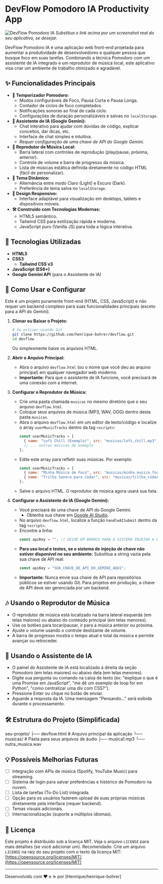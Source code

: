 # DevFlow Pomodoro IA  Productivity App

![DevFlow Pomodoro IA](https://placehold.co/600x300/7c3aed/ffffff?text=DevFlow+Pomodoro+IA)
*Substitua o link acima por um screenshot real do seu aplicativo, se desejar.*

DevFlow Pomodoro IA é uma aplicação web front-end projetada para aumentar a produtividade de desenvolvedores e qualquer pessoa que busque foco em suas tarefas. Combinando a técnica Pomodoro com um assistente de IA integrado e um reprodutor de música local, este aplicativo visa criar um ambiente de trabalho otimizado e agradável.

## ✨ Funcionalidades Principais

* **🍅 Temporizador Pomodoro:**
    * Modos configuráveis de Foco, Pausa Curta e Pausa Longa.
    * Contador de ciclos de foco completados.
    * Notificações sonoras ao final de cada ciclo.
    * Configurações de duração personalizáveis e salvas no `localStorage`.
* **🧠 Assistente de IA (Google Gemini):**
    * Chat interativo para ajudar com dúvidas de código, explicar conceitos, dar dicas, etc.
    * Interface de chat simples e intuitiva.
    * *Requer configuração de uma chave de API do Google Gemini.*
* **🎵 Reprodutor de Música Local:**
    * Barra lateral com controles de reprodução (play/pause, próxima, anterior).
    * Controle de volume e barra de progresso da música.
    * Lista de músicas estática definida diretamente no código HTML (fácil de personalizar).
* **🎨 Tema Dinâmico:**
    * Alternância entre modo Claro (Light) e Escuro (Dark).
    * Preferência de tema salva no `localStorage`.
* **📱 Design Responsivo:**
    * Interface adaptável para visualização em desktops, tablets e dispositivos móveis.
* **🛠️ Construído com Tecnologias Modernas:**
    * HTML5 semântico.
    * Tailwind CSS para estilização rápida e moderna.
    * JavaScript puro (Vanilla JS) para toda a lógica interativa.

## 🚀 Tecnologias Utilizadas

* **HTML5**
* **CSS3**
    * **Tailwind CSS v3**
* **JavaScript (ES6+)**
* **Google Gemini API** (para o Assistente de IA)

## 🔧 Como Usar e Configurar

Este é um projeto puramente front-end (HTML, CSS, JavaScript) e não requer um backend complexo para suas funcionalidades principais (exceto para a API do Gemini).

1.  **Clonar ou Baixar o Projeto:**
    ```bash
    # Se estiver usando Git
    git clone https://github.com/henrique-bohrer/devflow.git
    cd devflow
    ```
    Ou simplesmente baixe os arquivos HTML.

2.  **Abrir o Arquivo Principal:**
    * Abra o arquivo `devflow.html` (ou o nome que você deu ao arquivo principal) em qualquer navegador web moderno.
    * **Importante:** Para que o assistente de IA funcione, você precisará de uma conexão com a internet.

3.  **Configurar o Reprodutor de Música:**
    * Crie uma pasta chamada `musicas` no mesmo diretório que o seu arquivo `devflow.html`.
    * Coloque seus arquivos de música (MP3, WAV, OGG) dentro desta pasta `musicas`.
    * Abra o arquivo `devflow.html` em um editor de texto/código e localize o array `userMusicTracks` dentro da tag `<script>`:
        ```javascript
        const userMusicTracks = [
          { name: "Lofi Chill (Exemplo)", src: "musicas/lofi_chill.mp3" },
          // ... outras músicas de exemplo
        ];
        ```
    * Edite este array para refletir suas músicas. Por exemplo:
        ```javascript
        const userMusicTracks = [
          { name: "Minha Música de Foco", src: "musicas/minha_musica_foco.mp3" },
          { name: "Trilha Sonora para Codar", src: "musicas/trilha_codar.wav" }
        ];
        ```
    * Salve o arquivo HTML. O reprodutor de música agora usará sua lista.

4.  **Configurar o Assistente de IA (Google Gemini):**
    * Você precisará de uma chave de API do Google Gemini.
        * Obtenha sua chave em [Google AI Studio](https://aistudio.google.com/).
    * No arquivo `devflow.html`, localize a função `handleAISubmit` dentro da tag `<script>`.
    * Encontre a linha:
        ```javascript
        const apiKey = ""; // DEIXE EM BRANCO PARA O SISTEMA INJETAR A CHAVE
        ```
    * **Para uso local e testes, se o sistema de injeção de chave não estiver disponível no seu ambiente:**
        Substitua a string vazia pela sua chave de API real:
        ```javascript
        const apiKey = "SUA_CHAVE_DE_API_DO_GEMINI_AQUI";
        ```
    * **Importante:** Nunca envie sua chave de API para repositórios públicos se estiver usando Git. Para projetos em produção, a chave de API deve ser gerenciada por um backend.

## 🎶 Usando o Reprodutor de Música

* O reprodutor de música está localizado na barra lateral esquerda (em telas maiores) ou abaixo do conteúdo principal (em telas menores).
* Use os botões para tocar/pausar, ir para a música anterior ou próxima.
* Ajuste o volume usando o controle deslizante de volume.
* A barra de progresso mostra o tempo atual e total da música e permite avançar ou retroceder.

## 🤖 Usando o Assistente de IA

* O painel do Assistente de IA está localizado à direita da seção Pomodoro (em telas maiores) ou abaixo dela (em telas menores).
* Digite sua pergunta ou comando na caixa de texto (ex: "explique o que é uma Promise em JavaScript", "me dê um exemplo de loop for em Python", "como centralizar uma div com CSS?").
* Pressione Enter ou clique no botão de enviar.
* Aguarde a resposta da IA. Uma mensagem "Pensando..." será exibida durante o processamento.

## 🛠️ Estrutura do Projeto (Simplificada)


seu-projeto/
├── devflow.html       # Arquivo principal da aplicação
└── musicas/           # Pasta para seus arquivos de áudio
├── musica1.mp3
└── outra_musica.wav


## 💡 Possíveis Melhorias Futuras

* [ ] Integração com APIs de música (Spotify, YouTube Music) para streaming.
* [ ] Sistema de login para salvar preferências e histórico de Pomodoro na nuvem.
* [ ] Lista de tarefas (To-Do List) integrada.
* [ ] Opção para os usuários fazerem upload de suas próprias músicas diretamente pela interface (requer backend).
* [ ] Temas visuais adicionais.
* [ ] Internacionalização (suporte a múltiplos idiomas).

## 📄 Licença

Este projeto é distribuído sob a licença MIT. Veja o arquivo `LICENSE` para mais detalhes (se você adicionar um).
Recomendado: Crie um arquivo `LICENSE` na raiz do seu projeto com o texto da licença MIT: [https://opensource.org/licenses/MIT](https://opensource.org/licenses/MIT)

---

Desenvolvido com ❤️ e ☕ por [Henrique/henrique-bohrer]
